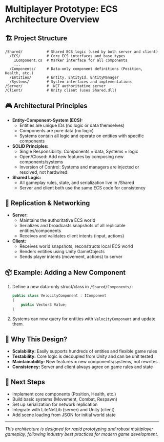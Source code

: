 # Multiplayer Prototype: ECS Architecture Overview

## 🏗️ Project Structure

```
/Shared/           # Shared ECS logic (used by both server and client)
  /ECS/            # Core ECS interfaces and base types
    IComponent.cs  # Marker interface for all components
    ...
  /Components/     # Data-only component definitions (Position, Health, etc.)
  /Entities/       # Entity, EntityId, EntityManager
  /Systems/        # System interfaces and implementations
/Server/           # .NET authoritative server
/Client/           # Unity client (uses Shared.dll)
```

## 🎮 Architectural Principles

- **Entity-Component-System (ECS):**
  - Entities are unique IDs (no logic or data themselves)
  - Components are pure data (no logic)
  - Systems contain all logic and operate on entities with specific components
- **SOLID Principles:**
  - Single Responsibility: Components = data, Systems = logic
  - Open/Closed: Add new features by composing new components/systems
  - Inversion of Control: Systems and managers are injected or resolved, not hardwired
- **Shared Logic:**
  - All gameplay rules, state, and serialization live in /Shared
  - Server and client both use the same ECS code for consistency

## 🔄 Replication & Networking

- **Server:**
  - Maintains the authoritative ECS world
  - Serializes and broadcasts snapshots of all replicable entities/components
  - Receives and validates client intents (input, actions)
- **Client:**
  - Receives world snapshots, reconstructs local ECS world
  - Renders entities using Unity GameObjects
  - Sends player intents (movement, actions) to server

## 📦 Example: Adding a New Component

1. Define a new data-only struct/class in `/Shared/Components/`:
   ```csharp
   public class VelocityComponent : IComponent
   {
       public Vector3 Value;
   }
   ```
2. Systems can now query for entities with `VelocityComponent` and update them.

## 🧩 Why This Design?

- **Scalability:** Easily supports hundreds of entities and flexible game rules
- **Testability:** Core logic is decoupled from Unity and can be unit tested
- **Maintainability:** New features = new components/systems, not rewrites
- **Consistency:** Server and client always agree on game rules and state

## 🚀 Next Steps

- Implement core components (Position, Health, etc.)
- Build basic systems (Movement, Combat, Respawn)
- Set up serialization for network replication
- Integrate with LiteNetLib (server) and Unity (client)
- Add scene loading from JSON for initial world state

---

*This architecture is designed for rapid prototyping and robust multiplayer gameplay, following industry best practices for modern game development.*
